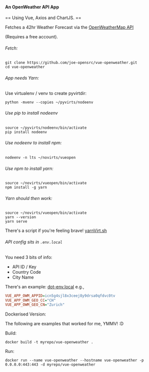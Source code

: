 #### An OpenWeather API App

== Using Vue, Axios and ChartJS. == 

Fetches a 42hr Weather Forecast via the [OpenWeatherMap API](https://openweathermap.org/api)

(Requires a free account).

###### Fetch:

```
git clone https://github.com/joe-opensrc/vue-openweather.git
cd vue-openweather
```

###### App needs Yarn:

Use virtualenv / venv to create pyvirtdir:

`python -mvenv --copies ~/pyvirts/nodeenv`

###### Use pip to install nodeenv

```
source ~/pyvirts/nodeenv/bin/activate
pip install nodeenv
```

###### Use nodeenv to install npm:

`nodeenv -n lts ~/novirts/vueopen`

###### Use npm to install yarn:

```
source ~/novirts/vueopen/bin/activate
npm install -g yarn
```

###### Yarn should then work:

```
source ~/novirts/vueopen/bin/activate 
yarn --version
yarn serve
```

There's a script if you're feeling brave! [yarnVirt.sh](yarnVirt.sh)



###### API config sits in `.env.local`

You need 3 bits of info: 

- API ID / Key
- Country Code 
- City Name 

There's an example: [dot-env.local](dot-env.local)
e.g.,

```ini
VUE_APP_OWM_APPID=icn5g4sjl8x3ceej8y9drsa0qfdvc0tv
VUE_APP_OWM_GEO_CC="CH"
VUE_APP_OWM_GEO_CN="Zurich"
```

Dockerised Version:

The following are examples that worked for me, YMMV! :D 

Build:

```docker
docker build -t myrepo/vue-openweather .
```

Run:

```docker
docker run --name vue-openweather --hostname vue-openweather -p 0.0.0.0:443:443 -d myrepo/vue-openweather
```

